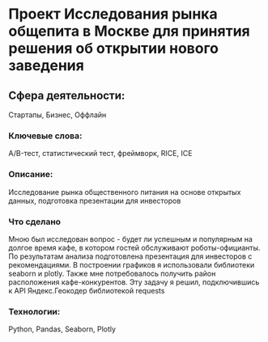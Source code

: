  # Проект Исследования рынка общепита в Москве для принятия решения об открытии нового заведения
 
 ## Сфера деятельности: 
 Стартапы, Бизнес, Оффлайн
 
 ### Ключевые слова: 
 A/B-тест, статистический тест, фреймворк, RICE, ICE

 ### Описание:
 
 Исследование рынка общественного питания на основе открытых данных, подготовка презентации для инвесторов
 
 ### Что сделано
 
 Мною был исследован вопрос - будет ли успешным и популярным на долгое время кафе, в
котором гостей обслуживают роботы-официанты. По результатам анализа подготовлена
презентация для инвесторов с рекомендациями. В построении графиков я использовали
библиотеки seaborn и plotly. Также мне потребовалось получить район расположения
кафе-конкурентов. Эту задачу я решил, подключившись к API Яндекс.Геокодер
библиотекой requests

### Технологии:

Python, Pandas, Seaborn, Plotly
